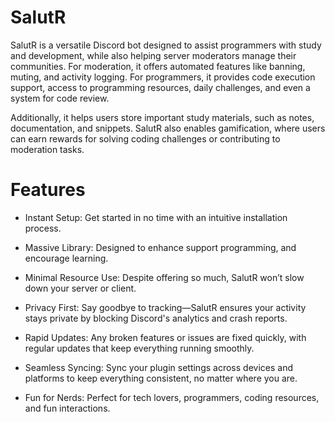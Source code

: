 # SalutR
SalutR is a versatile Discord bot designed to assist programmers with study and development, while also helping server moderators manage their communities. For moderation, it offers automated features like banning, muting, and activity logging. For programmers, it provides code execution support, access to programming resources, daily challenges, and even a system for code review. 

Additionally, it helps users store important study materials, such as notes, documentation, and snippets. SalutR also enables gamification, where users can earn rewards for solving coding challenges or contributing to moderation tasks.

# Features
* Instant Setup: Get started in no time with an intuitive installation process.

* Massive Library: Designed to enhance support programming, and encourage learning.

* Minimal Resource Use: Despite offering so much, SalutR won’t slow down your server or client.

* Privacy First: Say goodbye to tracking—SalutR ensures your activity stays private by blocking Discord's analytics and crash reports.

* Rapid Updates: Any broken features or issues are fixed quickly, with regular updates that keep everything running smoothly.

* Seamless Syncing: Sync your plugin settings across devices and platforms to keep everything consistent, no matter where you are.

* Fun for Nerds: Perfect for tech lovers, programmers, coding resources, and fun interactions.
